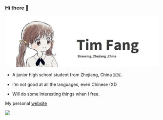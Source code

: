 ### Hi there 👋

![image](./image.jpg)


- A junior high school student from Zhejiang, China 🇨🇳.

- I'm not good at all the languages, even Chinese (XD

- Will do some Interesting things when I free.

My personal [website](https://timfang.xyz)

<img src="https://github-readme-stats.vercel.app/api?username=Tim-Fang&show_icons=true&icon_color=66ccff&text_color=718096&bg_color=ffffff" />
